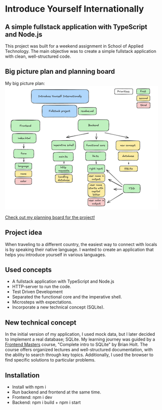 # Introduce Yourself Internationally

## A simple fullstack application with TypeScript and Node.js

This project was built for a weekend assignment in School of Applied Technology. The main objective was to create a simple fullstack application with clean, well-structured code. 

## Big picture plan and planning board

My big picture plan:
<img src="Screenshot 2024-10-13 at 13.57.46.png" alt="Big picture plan">

<a href="https://github.com/users/Apozsgai97/projects/1/views/1"> Check out my planning board for the project!</a>

## Project idea

When traveling to a different country, the easiest way to connect with locals is by speaking their native language. I wanted to create an application that helps you introduce yourself in various languages. 

## Used concepts

* A fullstack application with TypeScript and Node.js
* HTTP-server to run the code.
* Test Driven Development
* Separated the functional core and the imperative shell.
* Microsteps with expectations.
* Incorporate a new technical concept (SQLite).

## New technical concept

In the initial version of my application, I used mock data, but I later decided to implement a real database; SQLite. My learning journey was guided by a <a href="https://frontendmasters.com/">Frontend Masters</a> course, "Complete intro to SQLite" by Brian Holt. The course offers organized lectures and well-structured documentation, with the ability to search through key topics. Additionally, I used the browser to find specific solutions to particular problems.

## Installation 

* Install with npm i
* Run backend and frontend at the same time. 
* Frontend: npm i dev
* Backend: npm i build + npm i start
